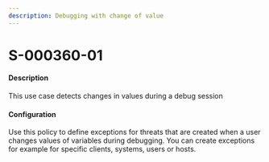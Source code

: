 ```yaml
---
description: Debugging with change of value
---
```


# S-000360-01

#### Description

This use case detects changes in values during a debug session

#### Configuration

Use this policy to define exceptions for threats that are created when a user changes values of variables during debugging. You can create exceptions for example for specific clients, systems, users or hosts.
